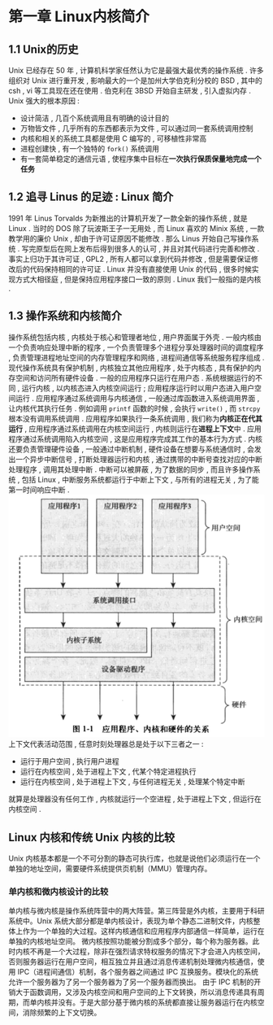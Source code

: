 # 第一章 Linux内核简介
## 1.1 Unix的历史
Unix 已经存在 50 年 , 计算机科学家任然认为它是最强大最优秀的操作系统 . 
许多组织对 Unix 进行重开发 , 影响最大的一个是加州大学伯克利分校的 BSD , 其中的 csh , vi 等工具现在还在使用 . 伯克利在 3BSD 开始自主研发 , 引入虚拟内存 . 
Unix 强大的根本原因 : 

- 设计简洁 , 几百个系统调用且有明确的设计目的
- 万物皆文件 , 几乎所有的东西都表示为文件 , 可以通过同一套系统调用控制
- 内核和相关的系统工具都是使用 C 编写的 , 可移植性非常高
- 进程创建快 , 有一个独特的 `fork()` 系统调用
- 有一套简单稳定的通信元语 , 使程序集中目标在**一次执行保质保量地完成一个任务**
## 1.2 追寻 Linus 的足迹 : Linux 简介
1991 年 Linus Torvalds 为新推出的计算机开发了一款全新的操作系统 , 就是 Linux . 
当时的 DOS 除了玩波斯王子一无用处 , 而 Linux 喜欢的 Minix 系统 , 一款教学用的廉价 Unix , 却由于许可证原因不能修改 . 那么 Linus 开始自己写操作系统 . 写完原型后在网上发布后得到很多人的认可 , 并且对其代码进行完善和修改 . 事实上归功于其许可证 , GPL2 , 所有人都可以拿到代码并修改 , 但是需要保证修改后的代码保持相同的许可证 . 
Linux 并没有直接使用 Unix 的代码 , 很多时候实现方式大相径庭 , 但是保持应用程序接口一致的原则 . Linux 我们一般指的是内核 . 
## 1.3 操作系统和内核简介
操作系统包括内核 , 内核处于核心和管理者地位 , 用户界面属于外壳 . 一般内核由一个负责响应处理中断的程序 , 一个负责管理多个进程分享处理器时间的调度程序 , 负责管理进程地址空间的内存管理程序和网络 , 进程间通信等系统服务程序组成 . 
现代操作系统具有保护机制 , 内核独立其他应用程序 , 处于内核态 , 具有保护的内存空间和访问所有硬件设备 . 一般的应用程序只运行在用户态 . 系统根据运行的不同 , 运行内核 , 以内核态进入内核空间运行 ; 应用程序运行时以用户态进入用户空间运行 . 
应用程序通过系统调用与内核通信 , 一般通过库函数进入系统调用界面 , 让内核代其执行任务 . 例如调用 `printf` 函数的时候 , 会执行 `write()` , 而 `strcpy` 根本没有调用系统调用 . 应用程序如果执行一条系统调用 , 我们称为**内核正在代其运行** , 应用程序通过系统调用在内核空间运行 , 内核则运行在**进程上下文**中 . 应用程序通过系统调用陷入内核空间 , 这是应用程序完成其工作的基本行为方式 . 
内核还要负责管理硬件设备 , 一般通过中断机制 , 硬件设备在想要与系统通信时 , 会发出一个异步中断信号 , 打断处理器运行和内核 , 通过携带的中断号查找对应的中断处理程序 , 调用其处理中断 . 中断可以被屏蔽 , 为了数据的同步 , 而且许多操作系统 , 包括 Linux , 中断服务系统都运行于中断上下文 , 与所有的进程无关 , 为了能第一时间响应中断 . 
![image.png](img/Linux%20%E5%86%85%E6%A0%B8%E8%AE%BE%E8%AE%A1%E4%B8%8E%E5%AE%9E%E7%8E%B0/1667996055126-f0f3c17a-48c9-463a-ae9b-1c2a8a67f929.png )
上下文代表活动范围 , 任意时刻处理器总是处于以下三者之一 : 

- 运行于用户空间 , 执行用户进程
- 运行在内核空间 , 处于进程上下文 , 代某个特定进程执行
- 运行在内核空间 , 处于进程上下文 , 与任何进程无关 , 处理某个特定中断

就算是处理器没有任何工作 , 内核就运行一个空进程 , 处于进程上下文 , 但运行在内核空间 . 
## Linux 内核和传统 Unix 内核的比较

Unix 内核基本都是一个不可分割的静态可执行库，也就是说他们必须运行在一个单独的地址空间，需要硬件系统提供页机制（MMU）管理内存。

### 单内核和微内核设计的比较

单内核与微内核是操作系统阵营中的两大阵营。第三阵营是外内核，主要用于科研系统中。Unix 系统大部分都是单内核设计，表现为单个静态二进制文件，内核整体上作为一个单独的大过程。这样内核通信和应用程序内部通信一样简单，运行在单独的内核地址空间。
微内核按照功能被分割成多个部分，每个称为服务器。此时内核不再是一个大过程，除非在强烈请求特权服务的情况下才会进入内核空间，否则服务器运行在用户空间，相互独立并且通过消息传递机制处理微内核通信，使用 IPC（进程间通信）机制，各个服务器之间通过 IPC 互换服务。模块化的系统允许一个服务器为了另一个服务器为了另一个服务器而换出。
由于 IPC 机制的开销大于函数调用，又涉及内核空间和用户空间的上下文转换，所以消息传递具有周期，而单内核并没有。于是大部分基于微内核的系统都直接让服务器运行在内核空间，消除频繁的上下文切换。
 